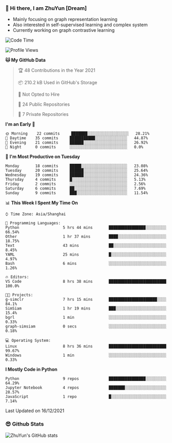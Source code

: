 ### 👋 Hi there, I am ZhuYun [Dream]

- Mainly focusing on graph representation learning
- Also interested in self-supervised learning and complex system
- Currently working on graph contrastive learning

<!--START_SECTION:waka-->
![Code Time](http://img.shields.io/badge/Code%20Time-8%20hrs%2038%20mins-blue)

![Profile Views](http://img.shields.io/badge/Profile%20Views-76-blue)

**🐱 My GitHub Data** 

> 🏆 48 Contributions in the Year 2021
 > 
> 📦 210.2 kB Used in GitHub's Storage 
 > 
> 🚫 Not Opted to Hire
 > 
> 📜 24 Public Repositories 
 > 
> 🔑 7 Private Repositories  
 > 
**I'm an Early 🐤** 

```text
🌞 Morning    22 commits     ███████░░░░░░░░░░░░░░░░░░   28.21% 
🌆 Daytime    35 commits     ███████████░░░░░░░░░░░░░░   44.87% 
🌃 Evening    21 commits     ██████░░░░░░░░░░░░░░░░░░░   26.92% 
🌙 Night      0 commits      ░░░░░░░░░░░░░░░░░░░░░░░░░   0.0%

```
📅 **I'm Most Productive on Tuesday** 

```text
Monday       18 commits     █████░░░░░░░░░░░░░░░░░░░░   23.08% 
Tuesday      20 commits     ██████░░░░░░░░░░░░░░░░░░░   25.64% 
Wednesday    19 commits     ██████░░░░░░░░░░░░░░░░░░░   24.36% 
Thursday     4 commits      █░░░░░░░░░░░░░░░░░░░░░░░░   5.13% 
Friday       2 commits      ░░░░░░░░░░░░░░░░░░░░░░░░░   2.56% 
Saturday     6 commits      ██░░░░░░░░░░░░░░░░░░░░░░░   7.69% 
Sunday       9 commits      ███░░░░░░░░░░░░░░░░░░░░░░   11.54%

```


📊 **This Week I Spent My Time On** 

```text
⌚︎ Time Zone: Asia/Shanghai

💬 Programming Languages: 
Python                   5 hrs 44 mins       ████████████████░░░░░░░░░   66.54% 
Other                    1 hr 37 mins        ████░░░░░░░░░░░░░░░░░░░░░   18.75% 
Text                     43 mins             ██░░░░░░░░░░░░░░░░░░░░░░░   8.45% 
YAML                     25 mins             █░░░░░░░░░░░░░░░░░░░░░░░░   4.97% 
Bash                     6 mins              ░░░░░░░░░░░░░░░░░░░░░░░░░   1.26%

🔥 Editors: 
VS Code                  8 hrs 38 mins       █████████████████████████   100.0%

🐱‍💻 Projects: 
g-simclr                 7 hrs 15 mins       █████████████████████░░░░   84.1% 
SimSiam                  1 hr 19 mins        ███░░░░░░░░░░░░░░░░░░░░░░   15.4% 
bgrl                     1 min               ░░░░░░░░░░░░░░░░░░░░░░░░░   0.33% 
graph-simsiam            0 secs              ░░░░░░░░░░░░░░░░░░░░░░░░░   0.18%

💻 Operating System: 
Linux                    8 hrs 36 mins       █████████████████████████   99.67% 
Windows                  1 min               ░░░░░░░░░░░░░░░░░░░░░░░░░   0.33%

```

**I Mostly Code in Python** 

```text
Python                   9 repos             ████████████████░░░░░░░░░   64.29% 
Jupyter Notebook         4 repos             ███████░░░░░░░░░░░░░░░░░░   28.57% 
JavaScript               1 repo              █░░░░░░░░░░░░░░░░░░░░░░░░   7.14%

```




 Last Updated on 16/12/2021
<!--END_SECTION:waka-->

### 😎 Github Stats
![ZhuYun's GitHub stats](https://github-readme-stats.vercel.app/api?username=ZhuYun97&show_icons=true&theme=onedark)

